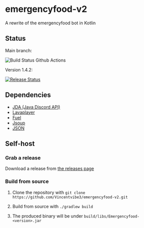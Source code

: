 ﻿# emergencyfood-v2
A rewrite of the emergencyfood bot in Kotlin

## Status
Main branch: 

![Build Status Github Actions](https://github.com/Vincentvibe3/emergencyfood-v2/actions/workflows/Build.yaml/badge.svg?branch=main) 
 
Version 1.4.2:

[![Release Status](https://dev.azure.com/vincentvibe4/emergencyfood/_apis/build/status/Vincentvibe3.emergencyfood-v2?branchName=refs%2Ftags%2Fv.1.4.2)](https://dev.azure.com/vincentvibe4/emergencyfood/_build/latest?definitionId=5&branchName=refs%2Ftags%2Fv.1.4.2)
## Dependencies
- [JDA (Java Discord API)](https://github.com/DV8FromTheWorld/JDA)
- [Lavaplayer](https://github.com/sedmelluq/lavaplayer)
- [Fuel](https://github.com/kittinunf/fuel)
- [Jsoup](https://jsoup.org/)
- [JSON](https://github.com/stleary/JSON-java)
## Self-host
### Grab a release

Download a release from [the releases page](https://github.com/Vincentvibe3/emergencyfood-v2/releases/latest)

### Build from source
1. Clone the repository with ```git clone https://github.com/Vincentvibe3/emergencyfood-v2.git```

2. Build from source with ```./gradlew build```

3. The produced binary will be under ```build/libs/Emergencyfood-<version>.jar```

